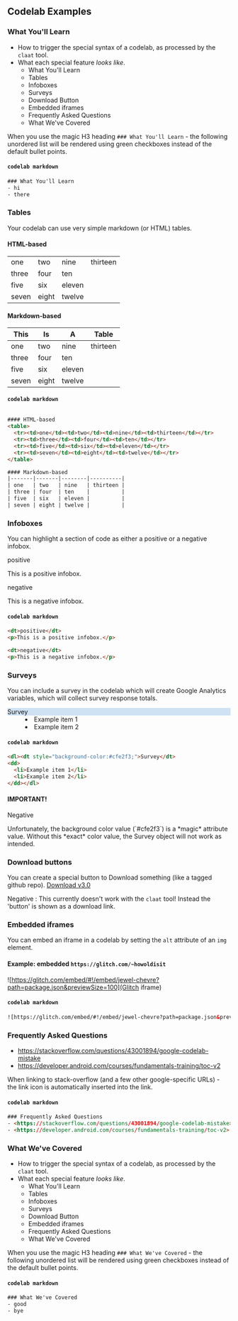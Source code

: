 ## Codelab Examples

### What You'll Learn
- How to trigger the special syntax of a codelab, as processed by the `claat` tool.
- What each special feature *looks like*.
  - What You'll Learn
  - Tables
  - Infoboxes
  - Surveys
  - Download Button
  - Embedded iframes
  - Frequently Asked Questions
  - What We've Covered

When you use the magic H3 heading `### What You'll Learn` - the following unordered list will be rendered using green checkboxes instead of the default bullet points.

#### `codelab markdown`
```html
### What You'll Learn
- hi
- there
```

### Tables

Your codelab can use very simple markdown (or HTML) tables.

#### HTML-based
<table>
  <tr><td>one</td><td>two</td><td>nine</td><td>thirteen</td></tr>
  <tr><td>three</td><td>four</td><td>ten</td></tr>
  <tr><td>five</td><td>six</td><td>eleven</td></tr>
  <tr><td>seven</td><td>eight</td><td>twelve</td></tr>
</table>

#### Markdown-based
| This  | Is    | A      | Table    |
|-------|-------|--------|----------|
| one   | two   | nine   | thirteen |
| three | four  | ten    |          |
| five  | six   | eleven |          |
| seven | eight | twelve |          |

#### `codelab markdown`

```html

#### HTML-based
<table>
  <tr><td>one</td><td>two</td><td>nine</td><td>thirteen</td></tr>
  <tr><td>three</td><td>four</td><td>ten</td></tr>
  <tr><td>five</td><td>six</td><td>eleven</td></tr>
  <tr><td>seven</td><td>eight</td><td>twelve</td></tr>
</table>

#### Markdown-based
|-------|-------|--------|----------|
| one   | two   | nine   | thirteen |
| three | four  | ten    |          |
| five  | six   | eleven |          |
| seven | eight | twelve |          |

```

### Infoboxes

You can highlight a section of code as either a positive or a negative infobox.

<dt>positive</dt>
<p>This is a positive infobox.</p>

<dt>negative</dt>
<p>This is a negative infobox.</p>

#### `codelab markdown`

```html
<dt>positive</dt>
<p>This is a positive infobox.</p>

<dt>negative</dt>
<p>This is a negative infobox.</p>
```

<!--- This is an example codelab survey  --->
### Surveys

You can include a survey in the codelab which will create Google Analytics variables, which will collect survey response totals.

<dl><dt style="background-color:#cfe2f3;">Survey</dt>
<dd>
  <li>Example item 1</li>
  <li>Example item 2</li>
</dd></dl>

#### `codelab markdown`
```html
<dl><dt style="background-color:#cfe2f3;">Survey</dt>
<dd>
  <li>Example item 1</li>
  <li>Example item 2</li>
</dd></dl>
```

#### IMPORTANT!
<dt>Negative</dt>
<p>Unfortunately, the background color value (`#cfe2f3`) is a *magic* attribute value.  Without this *exact* color value, the Survey object will not work as intended.</p>

### Download buttons

You can create a special button to Download something (like a tagged github repo).
[Download v3.0](https://github.com/microsoft-healthcare-madison/demo-auc-app/archive/v3.0.zip)

Negative
: This currently doesn't work with the `claat` tool!  Instead the 'button' is shown as a download link.

### Embedded iframes
You can embed an iframe in a codelab by setting the `alt` attribute of an `img` element.

#### Example: embedded `https://glitch.com/~howoldisit`

![https://glitch.com/embed/#!/embed/jewel-chevre?path=package.json&previewSize=100](Glitch iframe)

#### `codelab markdown`
```html
![https://glitch.com/embed/#!/embed/jewel-chevre?path=package.json&previewSize=100](Glitch iframe)
```

### Frequently Asked Questions
- <https://stackoverflow.com/questions/43001894/google-codelab-mistake>
- <https://developer.android.com/courses/fundamentals-training/toc-v2>

When linking to stack-overflow (and a few other google-specific URLs) - the link icon is automatically inserted into the link.

#### `codelab markdown`

```html
### Frequently Asked Questions
- <https://stackoverflow.com/questions/43001894/google-codelab-mistake>
- <https://developer.android.com/courses/fundamentals-training/toc-v2>
```

### What We've Covered
- How to trigger the special syntax of a codelab, as processed by the `claat` tool.
- What each special feature *looks like*.
  - What You'll Learn
  - Tables
  - Infoboxes
  - Surveys
  - Download Button
  - Embedded iframes
  - Frequently Asked Questions
  - What We've Covered

When you use the magic H3 heading `### What We've Covered` - the following unordered list will be rendered using green checkboxes instead of the default bullet points.

#### `codelab markdown`
```html
### What We've Covered
- good
- bye
```